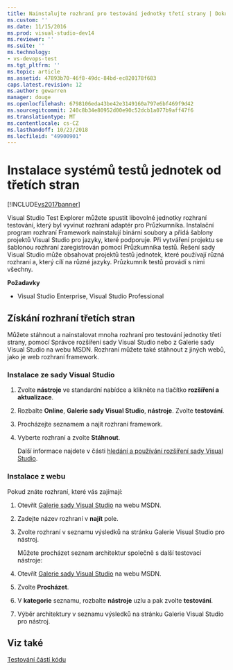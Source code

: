 ```yaml
---
title: Nainstalujte rozhraní pro testování jednotky třetí strany | Dokumentace Microsoftu
ms.custom: ''
ms.date: 11/15/2016
ms.prod: visual-studio-dev14
ms.reviewer: ''
ms.suite: ''
ms.technology:
- vs-devops-test
ms.tgt_pltfrm: ''
ms.topic: article
ms.assetid: 47893b70-46f8-49dc-84bd-ec820178f683
caps.latest.revision: 12
ms.author: gewarren
manager: douge
ms.openlocfilehash: 6798106eda43be42e3149160a797e6bf469f9d42
ms.sourcegitcommit: 240c8b34e80952d00e90c52dcb1a077b9aff47f6
ms.translationtype: MT
ms.contentlocale: cs-CZ
ms.lasthandoff: 10/23/2018
ms.locfileid: "49900901"
---
```

# <a name="install-third-party-unit-test-frameworks"></a>Instalace systémů testů jednotek od třetích stran
[!INCLUDE[vs2017banner](../includes/vs2017banner.md)]

Visual Studio Test Explorer můžete spustit libovolné jednotky rozhraní testování, který byl vyvinut rozhraní adaptér pro Průzkumníka. Instalační program rozhraní Framework nainstalují binární soubory a přidá šablony projektů Visual Studio pro jazyky, které podporuje. Při vytváření projektu se šablonou rozhraní zaregistrován pomocí Průzkumníka testů. Řešení sady Visual Studio může obsahovat projektů testů jednotek, které používají různá rozhraní a, který cílí na různé jazyky. Průzkumník testů provádí s nimi všechny.  
  
 **Požadavky**  
  
-   Visual Studio Enterprise, Visual Studio Professional  
  
## <a name="acquiring-third-party-frameworks"></a>Získání rozhraní třetích stran  
 Můžete stáhnout a nainstalovat mnoha rozhraní pro testování jednotky třetí strany, pomocí Správce rozšíření sady Visual Studio nebo z Galerie sady Visual Studio na webu MSDN. Rozhraní můžete také stáhnout z jiných webů, jako je web rozhraní framework.  
  
### <a name="installing-from-visual-studio"></a>Instalace ze sady Visual Studio  
  
1. Zvolte **nástroje** ve standardní nabídce a klikněte na tlačítko **rozšíření a aktualizace**.  
  
2. Rozbalte **Online**, **Galerie sady Visual Studio**, **nástroje**. Zvolte **testování**.  
  
3. Procházejte seznamem a najít rozhraní framework.  
  
4. Vyberte rozhraní a zvolte **Stáhnout**.  
  
   Další informace najdete v části [hledání a používání rozšíření sady Visual Studio](../ide/finding-and-using-visual-studio-extensions.md).  
  
### <a name="installing-from-the-web"></a>Instalace z webu  
 Pokud znáte rozhraní, které vás zajímají:  
  
1. Otevřít [Galerie sady Visual Studio](http://go.microsoft.com/fwlink/?LinkId=236267) na webu MSDN.  
  
2. Zadejte název rozhraní v **najít** pole.  
  
3. Zvolte rozhraní v seznamu výsledků na stránku Galerie Visual Studio pro nástroj.  
  
   Můžete procházet seznam architektur společně s další testovací nástroje:  
  
4. Otevřít [Galerie sady Visual Studio](http://go.microsoft.com/fwlink/?LinkId=236267) na webu MSDN.  
  
5. Zvolte **Procházet**.  
  
6. V **kategorie** seznamu, rozbalte **nástroje** uzlu a pak zvolte **testování**.  
  
7. Výběr architektury v seznamu výsledků na stránku Galerie Visual Studio pro nástroj.  
  
## <a name="see-also"></a>Viz také  
 [Testování částí kódu](../test/unit-test-your-code.md)



